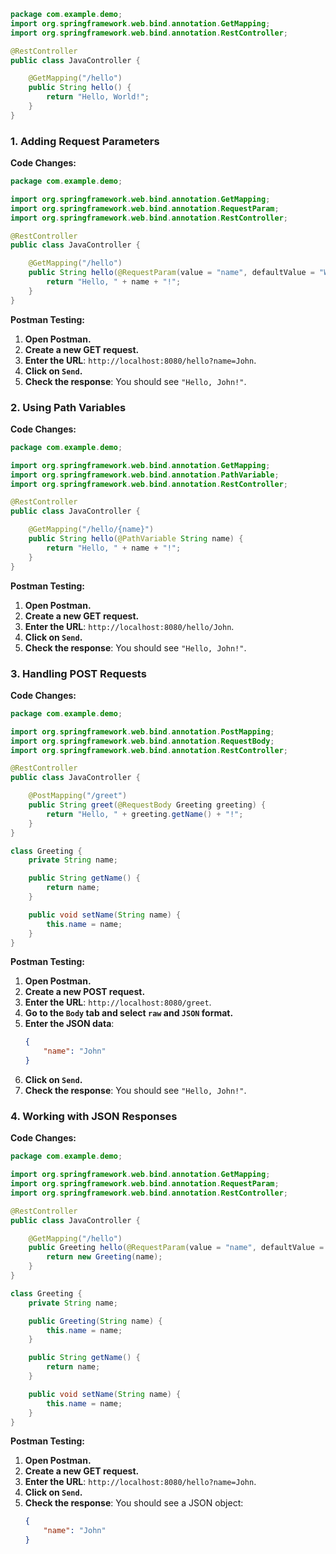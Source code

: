 ```java
package com.example.demo;
import org.springframework.web.bind.annotation.GetMapping;
import org.springframework.web.bind.annotation.RestController;

@RestController
public class JavaController {

    @GetMapping("/hello")
    public String hello() {
        return "Hello, World!";
    }
}

````

### 1. Adding Request Parameters

**Code Changes:**
```java
package com.example.demo;

import org.springframework.web.bind.annotation.GetMapping;
import org.springframework.web.bind.annotation.RequestParam;
import org.springframework.web.bind.annotation.RestController;

@RestController
public class JavaController {

    @GetMapping("/hello")
    public String hello(@RequestParam(value = "name", defaultValue = "World") String name) {
        return "Hello, " + name + "!";
    }
}
```

**Postman Testing:**
1. **Open Postman.**
2. **Create a new GET request.**
3. **Enter the URL**: `http://localhost:8080/hello?name=John`.
4. **Click on `Send`.**
5. **Check the response**: You should see `"Hello, John!"`.

### 2. Using Path Variables

**Code Changes:**
```java
package com.example.demo;

import org.springframework.web.bind.annotation.GetMapping;
import org.springframework.web.bind.annotation.PathVariable;
import org.springframework.web.bind.annotation.RestController;

@RestController
public class JavaController {

    @GetMapping("/hello/{name}")
    public String hello(@PathVariable String name) {
        return "Hello, " + name + "!";
    }
}
```

**Postman Testing:**
1. **Open Postman.**
2. **Create a new GET request.**
3. **Enter the URL**: `http://localhost:8080/hello/John`.
4. **Click on `Send`.**
5. **Check the response**: You should see `"Hello, John!"`.

### 3. Handling POST Requests

**Code Changes:**
```java
package com.example.demo;

import org.springframework.web.bind.annotation.PostMapping;
import org.springframework.web.bind.annotation.RequestBody;
import org.springframework.web.bind.annotation.RestController;

@RestController
public class JavaController {

    @PostMapping("/greet")
    public String greet(@RequestBody Greeting greeting) {
        return "Hello, " + greeting.getName() + "!";
    }
}

class Greeting {
    private String name;

    public String getName() {
        return name;
    }

    public void setName(String name) {
        this.name = name;
    }
}
```

**Postman Testing:**
1. **Open Postman.**
2. **Create a new POST request.**
3. **Enter the URL**: `http://localhost:8080/greet`.
4. **Go to the `Body` tab and select `raw` and `JSON` format.**
5. **Enter the JSON data**:
   ```json
   {
       "name": "John"
   }
   ```
6. **Click on `Send`.**
7. **Check the response**: You should see `"Hello, John!"`.

### 4. Working with JSON Responses

**Code Changes:**
```java
package com.example.demo;

import org.springframework.web.bind.annotation.GetMapping;
import org.springframework.web.bind.annotation.RequestParam;
import org.springframework.web.bind.annotation.RestController;

@RestController
public class JavaController {

    @GetMapping("/hello")
    public Greeting hello(@RequestParam(value = "name", defaultValue = "World") String name) {
        return new Greeting(name);
    }
}

class Greeting {
    private String name;

    public Greeting(String name) {
        this.name = name;
    }

    public String getName() {
        return name;
    }

    public void setName(String name) {
        this.name = name;
    }
}
```

**Postman Testing:**
1. **Open Postman.**
2. **Create a new GET request.**
3. **Enter the URL**: `http://localhost:8080/hello?name=John`.
4. **Click on `Send`.**
5. **Check the response**: You should see a JSON object:
   ```json
   {
       "name": "John"
   }
   ```

